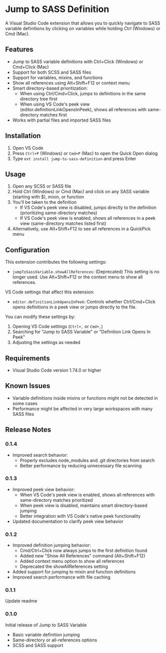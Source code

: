 # Jump to SASS Definition

A Visual Studio Code extension that allows you to quickly navigate to SASS variable definitions by clicking on variables while holding Ctrl (Windows) or Cmd (Mac).

## Features

- Jump to SASS variable definitions with Ctrl+Click (Windows) or Cmd+Click (Mac)
- Support for both SCSS and SASS files
- Support for variables, mixins, and functions
- Show all references using Alt+Shift+F12 or context menu
- Smart directory-based prioritization:
  - When using Ctrl/Cmd+Click, jumps to definitions in the same directory tree first
  - When using VS Code's peek view (editor.definitionLinkOpensInPeek), shows all references with same-directory matches first
- Works with partial files and imported SASS files

## Installation

1. Open VS Code
2. Press `Ctrl+P` (Windows) or `Cmd+P` (Mac) to open the Quick Open dialog
3. Type `ext install jump-to-sass-definition` and press Enter

## Usage

1. Open any SCSS or SASS file
2. Hold Ctrl (Windows) or Cmd (Mac) and click on any SASS variable (starting with $), mixin, or function
3. You'll be taken to the definition
   - If VS Code's peek view is disabled, jumps directly to the definition (prioritizing same-directory matches)
   - If VS Code's peek view is enabled, shows all references in a peek view (same-directory matches listed first)
4. Alternatively, use Alt+Shift+F12 to see all references in a QuickPick menu

## Configuration

This extension contributes the following settings:

* `jumpToSassVariable.showAllReferences`: (Deprecated) This setting is no longer used. Use Alt+Shift+F12 or the context menu to show all references.

VS Code settings that affect this extension:
* `editor.definitionLinkOpensInPeek`: Controls whether Ctrl/Cmd+Click opens definitions in a peek view or jumps directly to the file.

You can modify these settings by:
1. Opening VS Code settings (`Ctrl+,` or `Cmd+,`)
2. Searching for "Jump to SASS Variable" or "Definition Link Opens In Peek"
3. Adjusting the settings as needed

## Requirements

- Visual Studio Code version 1.74.0 or higher

## Known Issues

- Variable definitions inside mixins or functions might not be detected in some cases
- Performance might be affected in very large workspaces with many SASS files

## Release Notes

### 0.1.4

- Improved search behavior:
  - Properly excludes node_modules and .git directories from search
  - Better performance by reducing unnecessary file scanning

### 0.1.3

- Improved peek view behavior:
  - When VS Code's peek view is enabled, shows all references with same-directory matches prioritized
  - When peek view is disabled, maintains smart directory-based jumping
  - Better integration with VS Code's native peek functionality
- Updated documentation to clarify peek view behavior

### 0.1.2

- Improved definition jumping behavior:
  - Cmd/Ctrl+Click now always jumps to the first definition found
  - Added new "Show All References" command (Alt+Shift+F12)
  - Added context menu option to show all references
  - Deprecated the showAllReferences setting
- Added support for jumping to mixin and function definitions
- Improved search performance with file caching

### 0.1.1

Update readme

### 0.1.0

Initial release of Jump to SASS Variable
- Basic variable definition jumping
- Same-directory or all-references options
- SCSS and SASS support 
